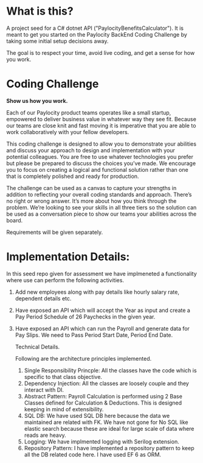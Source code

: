 # What is this?

A project seed for a C# dotnet API ("PaylocityBenefitsCalculator").  It is meant to get you started on the Paylocity BackEnd Coding Challenge by taking some initial setup decisions away.

The goal is to respect your time, avoid live coding, and get a sense for how you work.

# Coding Challenge

**Show us how you work.**

Each of our Paylocity product teams operates like a small startup, empowered to deliver business value in
whatever way they see fit. Because our teams are close knit and fast moving it is imperative that you are able
to work collaboratively with your fellow developers. 

This coding challenge is designed to allow you to demonstrate your abilities and discuss your approach to
design and implementation with your potential colleagues. You are free to use whatever technologies you
prefer but please be prepared to discuss the choices you’ve made. We encourage you to focus on creating a
logical and functional solution rather than one that is completely polished and ready for production.

The challenge can be used as a canvas to capture your strengths in addition to reflecting your overall coding
standards and approach. There’s no right or wrong answer.  It’s more about how you think through the
problem. We’re looking to see your skills in all three tiers so the solution can be used as a conversation piece
to show our teams your abilities across the board.

Requirements will be given separately.

# Implementation Details:

In this seed repo given for assessment we have implmeneted a functionality where use can perform the following activities.

1. Add new employees along with pay details like hourly salary rate, dependent details etc.
2. Have exposed an API which will accept the Year as input and create a Pay Period Schedule of 26 Paychecks in the given year.
3. Have exposed an API which can run the Payroll and generate data for Pay Slips. We need to Pass Period Start Date, Period End Date.

   Technical Details.

   Following are the architecture principles implemented.

   1. Single Responsibility Princple: All the classes have the code which is specific to that class objective.
   2. Dependency Injection:  All the classes are loosely couple and they interact with DI.
   3. Abstract Pattern: Payroll Calculation is performed using 2 Base Classes defined for Calculation & Deductions. This is designed keeping in mind of extensibility.
   4. SQL DB: We have used SQL DB here because the data we maintained are related with FK. We have not gone for No SQL like elastic search because these are ideal for large scale of data where reads are heavy.
   5. Logging: We have implmented logging with Serilog extension.
   6. Repository Pattern: I have implemented a repository pattern to keep all the DB related code here. I have used EF 6 as ORM.
